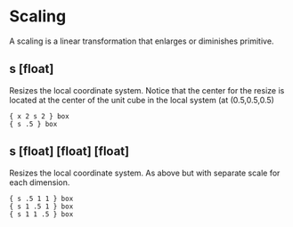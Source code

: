 # Scaling

A scaling is a linear transformation that enlarges or diminishes primitive.

## s [float]

Resizes the local coordinate system. Notice that the center for the resize is located at the center of the unit cube in the local system (at (0.5,0.5,0.5)

```
{ x 2 s 2 } box
{ s .5 } box
```

## s [float] [float] [float]

Resizes the local coordinate system. As above but with separate scale for each dimension.

```
{ s .5 1 1 } box
{ s 1 .5 1 } box
{ s 1 1 .5 } box
```

<!--
## sx [float]

## sy [float]

## sz [float]
-->
